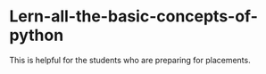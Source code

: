 # Lern-all-the-basic-concepts-of-python
This is helpful for the students who are preparing for placements.
